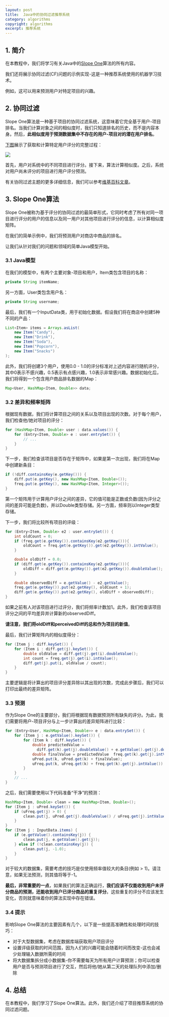 ```yaml
---
layout: post
title:  Java中的协同过滤推荐系统
category: algorithms
copyright: algorithms
excerpt: 推荐系统
---
```


## 1. 简介

在本教程中，我们将学习有关Java中的[Slope One](https://en.wikipedia.org/wiki/Slope_One)算法的所有内容。

我们还将展示协同过滤(CF)问题的示例实现-这是一种推荐系统使用的机器学习技术。

例如，这可以用来预测用户对特定项目的兴趣。

## 2. 协同过滤

Slope One算法是一种基于项目的协同过滤系统，这意味着它完全基于用户-项目排名。当我们计算对象之间的相似度时，我们只知道排名的历史，而不是内容本身。然后，**此相似度用于预测数据集中不存在的用户-项目对的潜在用户排名**。

[下图](https://commons.wikimedia.org/wiki/File:Collaborative_filtering.gif)展示了获取和计算特定用户评分的完整过程：

![](/assets/images/2025/algorithms/javacollaborativefilteringrecommendations01.png)

首先，用户对系统中的不同项目进行评分。接下来，算法计算相似度。之后，系统对用户尚未评分的项目进行用户评分预测。

有关协同过滤主题的更多详细信息，我们可以参考[维基百科文章](https://en.wikipedia.org/wiki/Collaborative_filtering)。

## 3. Slope One算法

Slope One被称为基于评分的协同过滤的最简单形式，它同时考虑了所有对同一项目进行评分的用户的信息以及同一用户对其他项目进行评分的信息，以计算相似度矩阵。

在我们的简单示例中，我们将预测用户对商店中商品的排名。

让我们从针对我们的问题和领域的简单Java模型开始。

### 3.1 Java模型

在我们的模型中，有两个主要对象-项目和用户，Item类包含项目的名称：
```java
private String itemName;
```

另一方面，User类包含用户名：
```java
private String username;
```

最后，我们有一个InputData类，用于初始化数据。假设我们将在商店中创建5种不同的产品：
```java
List<Item> items = Arrays.asList(
    new Item("Candy"), 
    new Item("Drink"), 
    new Item("Soda"), 
    new Item("Popcorn"), 
    new Item("Snacks")
);
```

此外，我们将创建3个用户，使用0.0 - 1.0的评分标准对上述内容进行随机评分，其中0表示不感兴趣，0.5表示有点感兴趣，1.0表示非常感兴趣。数据初始化后，我们将得到一个包含用户商品排名数据的Map：
```java
Map<User, HashMap<Item, Double>> data;
```

### 3.2 差异和频率矩阵

根据现有数据，我们将计算项目之间的关系以及项目出现的次数。对于每个用户，我们检查他/她对项目的评分：
```java
for (HashMap<Item, Double> user : data.values()) {
    for (Entry<Item, Double> e : user.entrySet()) {
        // ...
    }
}
```

下一步，我们检查该项目是否存在于矩阵中，如果是第一次出现，我们将在Map中创建新条目：
```java
if (!diff.containsKey(e.getKey())) {
    diff.put(e.getKey(), new HashMap<Item, Double>());
    freq.put(e.getKey(), new HashMap<Item, Integer>());
}
```

第一个矩阵用于计算用户评分之间的差异，它的值可能是正数或负数(因为评分之间的差异可能是负数)，并以Double类型存储。另一方面，频率则以Integer类型存储。

下一步，我们将比较所有项目的评级：
```java
for (Entry<Item, Double> e2 : user.entrySet()) {
    int oldCount = 0;
    if (freq.get(e.getKey()).containsKey(e2.getKey())){
        oldCount = freq.get(e.getKey()).get(e2.getKey()).intValue();
    }

    double oldDiff = 0.0;
    if (diff.get(e.getKey()).containsKey(e2.getKey())){
        oldDiff = diff.get(e.getKey()).get(e2.getKey()).doubleValue();
    }
    
    double observedDiff = e.getValue() - e2.getValue();
    freq.get(e.getKey()).put(e2.getKey(), oldCount + 1);
    diff.get(e.getKey()).put(e2.getKey(), oldDiff + observedDiff);
}
```

如果之前有人对该项目进行过评分，我们将频率计数加1。此外，我们检查该项目评分之间的平均差异并计算新的observedDiff。

**请注意，我们将oldDiff和perceivedDiff的总和作为项目的新值**。

最后，我们计算矩阵内的相似度得分：
```java
for (Item j : diff.keySet()) {
    for (Item i : diff.get(j).keySet()) {
        double oldValue = diff.get(j).get(i).doubleValue();
        int count = freq.get(j).get(i).intValue();
        diff.get(j).put(i, oldValue / count);
    }
}
```

主要逻辑是将计算出的项目评分差异除以其出现的次数，完成此步骤后，我们可以打印出最终的差异矩阵。

### 3.3 预测

作为Slope One的主要部分，我们将根据现有数据预测所有缺失的评分。为此，我们需要将用户-项目评分与上一步计算出的差异矩阵进行比较：
```java
for (Entry<User, HashMap<Item, Double>> e : data.entrySet()) {
    for (Item j : e.getValue().keySet()) {
        for (Item k : diff.keySet()) {
            double predictedValue =
              diff.get(k).get(j).doubleValue() + e.getValue().get(j).doubleValue();
            double finalValue = predictedValue  freq.get(k).get(j).intValue();
            uPred.put(k, uPred.get(k) + finalValue);
            uFreq.put(k, uFreq.get(k) + freq.get(k).get(j).intValue());
        }
    }
    // ...
}
```

之后，我们需要使用以下代码准备“干净”的预测：
```java
HashMap<Item, Double> clean = new HashMap<Item, Double>();
for (Item j : uPred.keySet()) {
    if (uFreq.get(j) > 0) {
        clean.put(j, uPred.get(j).doubleValue() / uFreq.get(j).intValue());
    }
}
for (Item j : InputData.items) {
    if (e.getValue().containsKey(j)) {
        clean.put(j, e.getValue().get(j));
    } else if (!clean.containsKey(j)) {
        clean.put(j, -1.0);
    }
}
```

对于较大的数据集，需要考虑的技巧是仅使用频率值较大的条目(例如 > 1)。请注意，如果无法预测，则其值将等于-1。

**最后，非常重要的一点**，如果我们的算法正确运行，**我们应该不仅能收到用户未评分商品的预测，还能收到用户已评分商品的重复评分**。这些重复的评分不应该发生变化，否则就意味着你的算法实现中存在错误。

### 3.4 提示

影响Slope One算法的主要因素有几个，以下是一些提高准确性和处理时间的技巧：

- 对于大型数据集，考虑在数据库端获取用户项目评分
- 设置评级获取的时间范围，因为人们的兴趣可能会随着时间而改变-这也会减少处理输入数据所需的时间
- 将大数据集拆分成小数据集-你不需要每天为所有用户计算预测；你可以检查用户是否与预测项目进行了交互，然后将他/她从第二天的处理队列中添加/删除

## 4. 总结

在本教程中，我们学习了Slope One算法。此外，我们还介绍了项目推荐系统的协同过滤问题。